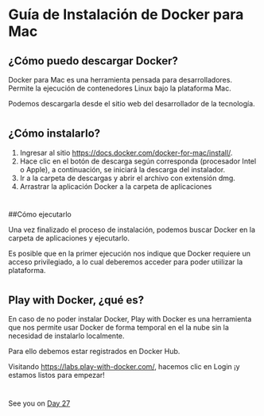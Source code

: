 

# Guía de Instalación de Docker para Mac

## ¿Cómo puedo descargar Docker?


Docker para Mac es una herramienta pensada para desarrolladores. Permite la ejecución de contenedores Linux bajo la plataforma Mac. 

Podemos descargarla desde el sitio web del desarrollador de la tecnología.

#
## ¿Cómo instalarlo?

1) Ingresar al sitio https://docs.docker.com/docker-for-mac/install/. 
2) Hace clic en el botón de descarga según corresponda (procesador Intel o Apple), a continuación, se iniciará la descarga del instalador.
3) Ir a la carpeta de descargas y abrir el archivo con extensión dmg.
4) Arrastrar la aplicación Docker a la carpeta de aplicaciones

#
##Cómo ejecutarlo


Una vez finalizado el proceso de instalación, podemos buscar Docker en la carpeta de aplicaciones y ejecutarlo.

Es posible que en la primer ejecución nos indique que Docker requiere un acceso privilegiado, a lo cual deberemos acceder para poder utiilizar la plataforma.


#
## Play with Docker, ¿qué es?



En caso de no poder instalar Docker, Play with Docker es una herramienta que nos permite usar Docker de forma temporal en el la nube sin la necesidad de instalarlo
localmente. 

Para ello debemos estar registrados en Docker Hub. 

Visitando https://labs.play-with-docker.com/, hacemos clic en Login ¡y estamos listos para empezar!






#
#
#
#
#


See you on [Day 27](day27.md)

